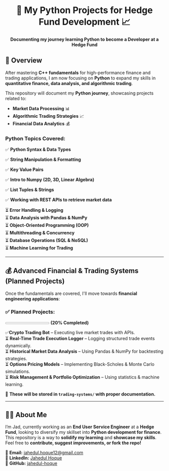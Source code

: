 <h1 align="center">🐍 My Python Projects for Hedge Fund Development 📈</h1>
<p align="center">
  <b>Documenting my journey learning Python to become a Developer at a Hedge Fund</b>
</p>

## **📌 Overview**
After mastering **C++ fundamentals** for high-performance finance and trading applications, I am now focusing on **Python** to expand my skills in **quantitative finance, data analysis, and algorithmic trading**.

This repository will document my **Python journey**, showcasing projects related to:
- **Market Data Processing** 📊
- **Algorithmic Trading Strategies** 📈
- **Financial Data Analytics** 💰

### Python Topics Covered:  

✅ **Python Syntax & Data Types**  

✅ **String Manipulation & Formatting** 

✅ **Key Value Pairs**  

✅ **Intro to Numpy (2D, 3D, Linear Algebra)**  

✅ **List Tuples & Strings** 

✅ **Working with REST APIs to retrieve market data**  

⏳ **Error Handling & Logging**  
⏳ **Data Analysis with Pandas & NumPy**  
⏳ **Object-Oriented Programming (OOP)**  
⏳ **Multithreading & Concurrency**  
⏳ **Database Operations (SQL & NoSQL)**  
⏳ **Machine Learning for Trading**  


---

## 💰 **Advanced Financial & Trading Systems (Planned Projects)**  

Once the fundamentals are covered, I'll move towards **financial engineering applications**:

### ✅ Planned Projects:  

<progress value="0" max="5"></progress> **(20% Completed)**

✅**Crypto Trading Bot** – Executing live market trades with APIs.  
⏳ **Real-Time Trade Execution Logger** – Logging structured trade events dynamically.  
⏳ **Historical Market Data Analysis** – Using Pandas & NumPy for backtesting strategies.  
⏳ **Options Pricing Models** – Implementing Black-Scholes & Monte Carlo simulations.  
⏳ **Risk Management & Portfolio Optimization** – Using statistics & machine learning.  

📌 **These will be stored in `trading-systems/` with proper documentation.**  

---

## 👨‍💻 About Me
I’m Jad, currently working as an **End User Service Engineer** at a **Hedge Fund**, looking to diversify my skillset into **Python development for finance**. This repository is a way to **solidify my learning** and **showcase my skills**. Feel free to **contribute, suggest improvements, or fork the repo!**

📧 **Email:** [jahedul.hoque12@gmail.com](mailto:jahedul.hoque12@gmail.com)  
🔗 **LinkedIn:** [Jahedul Hoque](https://www.linkedin.com/in/jahedul-hoque/)  
🚀 **GitHub:** [jahedul-hoque](https://www.github.com/jahedul-hoque)

